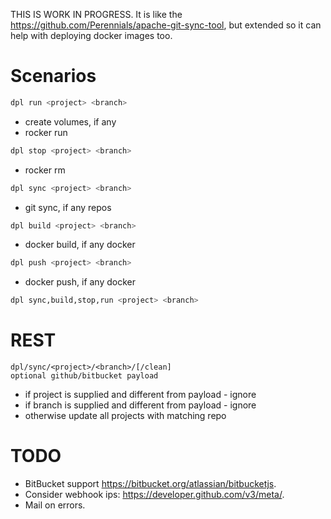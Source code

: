 THIS IS WORK IN PROGRESS. It is like the
<https://github.com/Perennials/apache-git-sync-tool>, but extended so it can
help with deploying docker images too.


Scenarios
=========


```sh
dpl run <project> <branch>
```
- create volumes, if any
- rocker run


```sh
dpl stop <project> <branch>
```
- rocker rm


```sh
dpl sync <project> <branch>
```
- git sync, if any repos


```sh
dpl build <project> <branch>
```
- docker build, if any docker


```sh
dpl push <project> <branch>
```
- docker push, if any docker


```sh
dpl sync,build,stop,run <project> <branch>
```


REST
====

```
dpl/sync/<project>/<branch>/[/clean]
optional github/bitbucket payload
```
- if project is supplied and different from payload - ignore
- if branch is supplied and different from payload - ignore
- otherwise update all projects with matching repo


TODO
====

- BitBucket support <https://bitbucket.org/atlassian/bitbucketjs>.
- Consider webhook ips: <https://developer.github.com/v3/meta/>.
- Mail on errors.